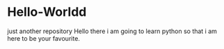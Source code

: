 # Hello-Worldd
just another repository
Hello there i am going to learn python so that i am here to be your favourite.
